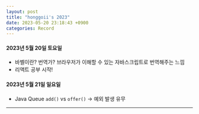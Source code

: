 ```yaml
---
layout: post
title: "honggoii's 2023"
date: 2023-05-20 23:18:43 +0900
categories: Record
---
```


#### 2023년 5월 20일 토요일

- 바벨이란? 번역가? 브라우저가 이해할 수 있는 자바스크립트로 번역해주는 느낌
- 리액트 공부 시작!

#### 2023년 5월 21일 일요일

- Java Queue `add()` vs `offer()` -> 예외 발생 유무

---
